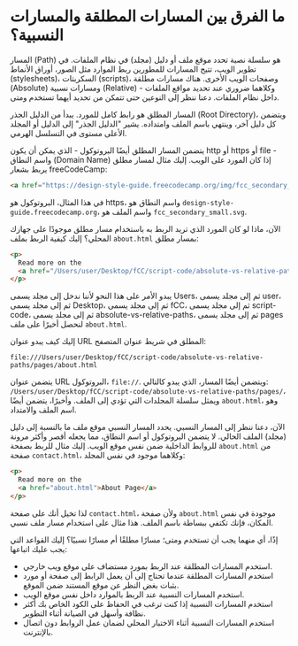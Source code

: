 # ما الفرق بين المسارات المطلقة والمسارات النسبية؟

المسار (Path) هو سلسلة نصية تحدد موقع ملف أو دليل (مجلد) في نظام الملفات. في تطوير الويب، تتيح المسارات للمطورين ربط الموارد مثل الصور، أوراق الأنماط (stylesheets)، السكربتات (scripts)، وصفحات الويب الأخرى. هناك مسارات مطلقة (Absolute) ومسارات نسبية (Relative) - وكلاهما ضروري عند تحديد مواقع الملفات داخل نظام الملفات. دعنا ننظر إلى النوعين حتى تتمكن من تحديد أيهما تستخدم ومتى.

المسار المطلق هو رابط كامل للمورد. يبدأ من الدليل الجذر (Root Directory)، ويتضمن كل دليل آخر، وينتهي باسم الملف وامتداده. يشير "الدليل الجذر" إلى الدليل أو المجلد الأعلى مستوى في التسلسل الهرمي.

يتضمن المسار المطلق أيضًا البروتوكول - الذي يمكن أن يكون http أو https أو file - واسم النطاق (Domain Name) إذا كان المورد على الويب. إليك مثال لمسار مطلق يربط بشعار freeCodeCamp:

```html
<a href="https://design-style-guide.freecodecamp.org/img/fcc_secondary_small.svg"> View fCC Logo</a>
```

في هذا المثال، البروتوكول هو https، واسم النطاق هو `design-style-guide.freecodecamp.org`، واسم الملف هو `fcc_secondary_small.svg`.

الآن، ماذا لو كان المورد الذي تريد الربط به باستخدام مسار مطلق موجودًا على جهازك المحلي؟ إليك كيفية الربط بملف `about.html` بمسار مطلق:

```html
<p>
  Read more on the
  <a href="/Users/user/Desktop/fCC/script-code/absolute-vs-relative-paths/pages/about.html">About Page</a>
</p>
```

يبدو الأمر على هذا النحو لأننا ندخل إلى مجلد يسمى Users، ثم إلى مجلد يسمى user، ثم إلى مجلد يسمى Desktop، ثم إلى مجلد يسمى fCC، ثم إلى مجلد يسمى script-code، ثم إلى مجلد يسمى absolute-vs-relative-paths، ثم إلى مجلد يسمى pages لنحصل أخيرًا على ملف `about.html`.

إليك كيف يبدو عنوان URL المطلق في شريط عنوان المتصفح:

`file:///Users/user/Desktop/fCC/script-code/absolute-vs-relative-paths/pages/about.html`

يتضمن عنوان URL البروتوكول، `file://`. ويتضمن أيضًا المسار، الذي يبدو كالتالي: `/Users/user/Desktop/fCC/script-code/absolute-vs-relative-paths/pages/`، ويمثل سلسلة المجلدات التي تؤدي إلى الملف. وأخيرًا، يتضمن أيضًا `about.html`، وهو اسم الملف والامتداد.

الآن، دعنا ننظر إلى المسار النسبي. يحدد المسار النسبي موقع ملف ما بالنسبة إلى دليل (مجلد) الملف الحالي. لا يتضمن البروتوكول أو اسم النطاق، مما يجعله أقصر وأكثر مرونة للروابط الداخلية ضمن نفس موقع الويب. إليك مثال للربط بصفحة `about.html` من صفحة `contact.html`، وكلاهما موجود في نفس المجلد:

```html
<p>
  Read more on the
  <a href="about.html">About Page</a>
</p>
```

لذا تخيل أنك على صفحة `contact.html`، ولأن صفحة `about.html` موجودة في نفس المكان، فإنك تكتفي ببساطة باسم الملف. هذا مثال على استخدام مسار ملف نسبي.

إذًا، أي منهما يجب أن تستخدم ومتى؛ مسارًا مطلقًا أم مسارًا نسبيًا؟ إليك القواعد التي يجب عليك اتباعها:

- استخدم المسارات المطلقة عند الربط بمورد مستضاف على موقع ويب خارجي.
- استخدم المسارات المطلقة عندما تحتاج إلى أن يعمل الرابط إلى صفحة أو مورد بثبات بغض النظر عن موقع المستند ضمن الموقع.
- استخدم المسارات النسبية عند الربط بالموارد داخل نفس موقع الويب.
- استخدم المسارات النسبية إذا كنت ترغب في الحفاظ على الكود الخاص بك أكثر نظافة وأسهل في الصيانة أثناء التطوير.
- استخدم المسارات النسبية أثناء الاختبار المحلي لضمان عمل الروابط دون اتصال بالإنترنت.
